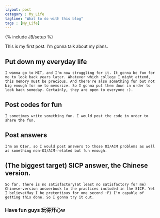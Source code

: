 ```yaml
---
layout: post
category : My_Life
tagline: "What to do with this blog"
tags : [My_Life]
---
```

{% include JB/setup %}
<link rel="stylesheet" href="bkgrd2.css">

This is my first post. I'm gonna talk about my plans.

## Put down my everyday life

	I wanna go to MIT, and I'm now struggling for it. It gonna be fun for me to look back years later. Whatever which college I might attend, this memory must be precious. And there're also something fun but not big enough for me to memorize. So I gonna put them down in order to look back someday. Certainly, they are open to everyone :).

## Post codes for fun

	I sometimes write something fun. I would post the code in order to share the fun.

## Post answers
	
	I'm an OIer, so I would post answers to those OI/ACM problems as well as something non-OI/ACM-related but fun enough.

## (The biggest target) SICP answer, the Chinese version.
	
	So far, there is no satisfactory(at least no satisfactory for me) Chinese-version answerbook to the practices included in the SICP. Yet I believe(May I be pretentious for one second :P) I'm capable of getting this done. So I gonna try it out. 

### Have fun guys 玩得开心w

